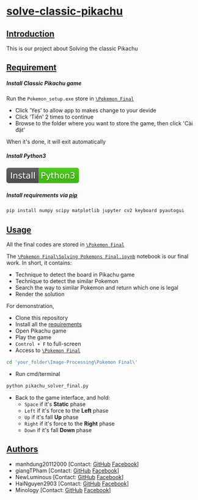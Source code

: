 # [solve-classic-pikachu](#project)

## [Introduction](#introduction)
This is our project about Solving the classic Pikachu
## [Requirement](#requirement)

##### Install Classic Pikachu game
Run the `Pokemon_setup.exe` store in [`\Pokemon Final`](https://github.com/manhdung20112000/Image-Processing/tree/main/Pokemon%20Final)
- Click 'Yes' to allow app to makes change to your devide
- Click 'Tiến' 2 times to continue
- Browse to the folder where you want to store the game, then click 'Cài đặt'

When it's done, it will exit automatically

##### Install Python3
[![Install Python3](install-python.svg)](https://www.python.org/downloads/)

##### Install requirements via [pip](https://pip.pypa.io/en/stable/)
```bash
pip install numpy scipy matplotlib jupyter cv2 keyboard pyautogui
```

## [Usage](#usage)
All the final codes are stored in [`\Pokemon Final`](https://github.com/manhdung20112000/Image-Processing/tree/main/Pokemon%20Final)

The [`\Pokemon Final\Solving Pokemons Final.ipynb`](https://github.com/manhdung20112000/Image-Processing/blob/main/Pokemon%20Final/Solving%20Pokemons%20Final.ipynb) notebook is our final work. 
In short, it contains:
- Technique to detect the board in Pikachu game
- Technique to detect the similar Pokemon 
- Search the way to similar Pokemon and return which one is legal
- Render the solution

For demonstration, 
- Clone this repository 
- Install all the [requirements](#requirement)
- Open Pikachu game 
- Play the game 
- `Control + F` to full-screen
- Access to [`\Pokemon Final`](https://github.com/manhdung20112000/Image-Processing/tree/main/Pokemon%20Final) 
```bash
cd 'your_folder\Image-Processing\Pokemon Final\'
```
- Run cmd/terminal
```bash
python pikachu_solver_final.py
```
- Back to the game interface, and hold:
    - `Space` if it's **Static** phase
    - `Left` if it's force to the **Left** phase
    - `Up` if it's fall **Up** phase
    - `Right` if it's force to the **Right** phase
    - `Down` if it's fall **Down** phase

## [Authors](#author)
- manhdung20112000 
[Contact: [GitHub](https://github.com/manhdung20112000) [Facebook](https://www.facebook.com/nmd2000)]
- giangTPham
[Contact: [GitHub](https://github.com/giangTPham) [Facebook](https://www.facebook.com/hitsantheassassin)]
- NewLuminous
[Contact: [GitHub](https://github.com/NewLuminous) [Facebook](https://www.facebook.com/newluminous)]
- HaiNguyen2903
[Contact: [GitHub](https://github.com/HaiNguyen2903) [Facebook](https://www.facebook.com/profile.php?id=100005389968107)]
- Minology
[Contact: [GitHub](https://github.com/Minology) [Facebook](https://www.facebook.com/Min0l0gy)]
